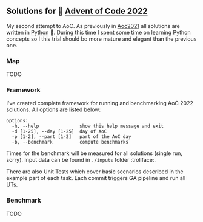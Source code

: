 ## Solutions for :christmas_tree: [Advent of Code 2022](https://adventofcode.com/2022)

My second attempt to AoC. As previously in [Aoc2021](https://github.com/Oyoshi/advent-of-code-2021) all solutions are written in [Python](https://www.python.org/) :snake:. 
During this time I spent some time on learning Python concepts so I this trial should bo more mature and elegant than the previous one.

### Map

TODO

### Framework

I've created complete framework for running and benchmarking AoC 2022 solutions. All options are listed below:

```
options:
  -h, --help               show this help message and exit
  -d [1-25], --day [1-25]  day of AoC
  -p [1-2], --part [1-2]   part of the AoC day
  -b, --benchmark          compute benchmarks
```
Times for the benchmark will be measured for all solutions (single run, sorry). Input data can be found in `./inputs` folder :trollface:.

There are also Unit Tests which cover basic scenarios described in the example part of each task. Each commit triggers GA pipeline and run all UTs.

### Benchmark

TODO
